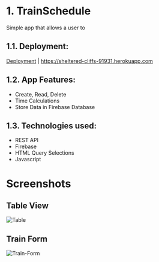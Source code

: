 # 1. TrainSchedule

Simple app that allows a user to 

## 1.1. Deployment:
[Deployment](https://sheltered-cliffs-91931.herokuapp.com/) | https://sheltered-cliffs-91931.herokuapp.com

## 1.2. App Features:
<ul>
    <li> Create, Read, Delete
    <li> Time Calculations
    <li> Store Data in Firebase Database
 </ul>

## 1.3. Technologies used:

<ul>
    <li> REST API
    <li> Firebase
    <li> HTML Query Selections
    <li> Javascript
 </ul>

 # Screenshots

 ## Table View
 ![Table](/client/src/assets/Table.png)

 ## Train Form
 ![Train-Form](/client/src/assets/Train-Form.png)